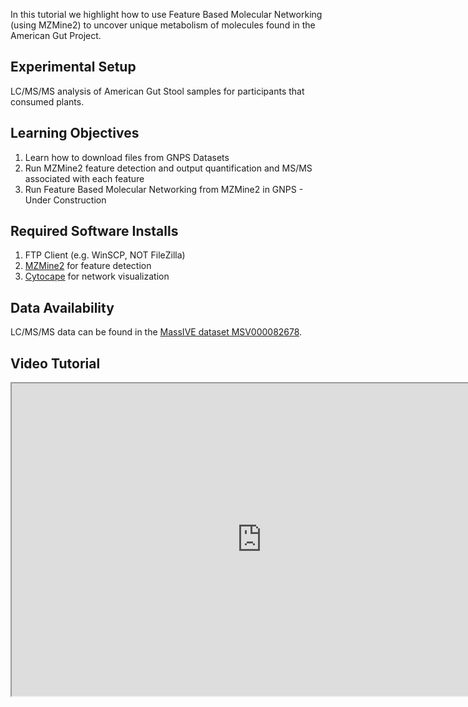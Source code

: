 
In this tutorial we highlight how to use Feature Based Molecular Networking (using MZMine2) to uncover unique metabolism of molecules found in the American Gut Project.

## Experimental Setup

LC/MS/MS analysis of American Gut Stool samples for participants that consumed plants.

## Learning Objectives

1. Learn how to download files from GNPS Datasets
2. Run MZMine2 feature detection and output quantification and MS/MS associated with each feature
3. Run Feature Based Molecular Networking from MZMine2 in GNPS - Under Construction

## Required Software Installs

1. FTP Client (e.g. WinSCP, NOT FileZilla)
2. [MZMine2](https://github.com/mzmine/mzmine2/releases) for feature detection
3. [Cytocape](http://www.cytoscape.org/download.php) for network visualization

## Data Availability

LC/MS/MS data can be found in the [MassIVE dataset MSV000082678](https://massive.ucsd.edu/ProteoSAFe/dataset.jsp?task=de2d18fd91804785bce8c225cc94a444).

## Video Tutorial

<iframe width="800" height="500" src="https://www.youtube.com/embed/rD8cyQvTkzI"> </iframe>

